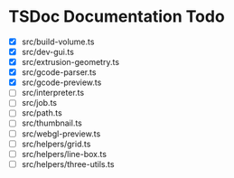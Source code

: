 # TSDoc Documentation Todo

- [x] src/build-volume.ts
- [x] src/dev-gui.ts
- [x] src/extrusion-geometry.ts
- [x] src/gcode-parser.ts
- [x] src/gcode-preview.ts
- [ ] src/interpreter.ts
- [ ] src/job.ts
- [ ] src/path.ts
- [ ] src/thumbnail.ts
- [ ] src/webgl-preview.ts
- [ ] src/helpers/grid.ts
- [ ] src/helpers/line-box.ts
- [ ] src/helpers/three-utils.ts